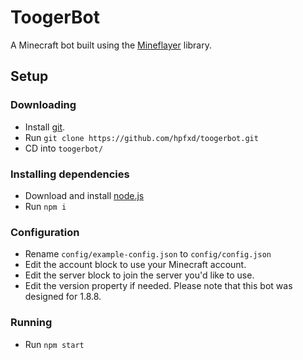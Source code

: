 # ToogerBot
A Minecraft bot built using the [Mineflayer](https://github.com/PrismarineJS/mineflayer) library.
## Setup
### Downloading
- Install [git](https://git-scm.com/).
- Run `git clone https://github.com/hpfxd/toogerbot.git`
- CD into `toogerbot/`
### Installing dependencies
- Download and install [node.js](https://nodejs.org/)
- Run `npm i`
### Configuration
- Rename `config/example-config.json` to `config/config.json`
- Edit the account block to use your Minecraft account.
- Edit the server block to join the server you'd like to use.
- Edit the version property if needed. Please note that this bot was designed for 1.8.8.
### Running
- Run `npm start`
